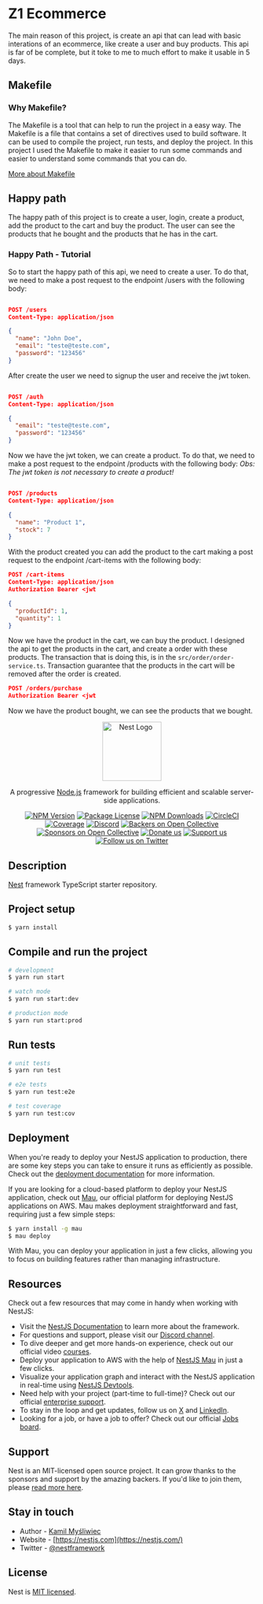 # Z1 Ecommerce

<p align="start">
  The main reason of this project, is create an api that can lead with basic interations of an ecommerce, like create a user and buy products. This api is far of be complete, but it toke to me to much effort to make it usable in 5 days.
</p>

## Makefile

### Why Makefile?

<p align="start">
  The Makefile is a tool that can help to run the project in a easy way. 
  The Makefile is a file that contains a set of directives used to build software. It can be used to compile the project, run tests, and deploy the project.
  In this project I used the Makefile to make it easier to run some commands and easier to understand some commands that you can do.
</p>
<a href="https://opensource.com/article/18/8/what-how-makefile" target="_blank">More about Makefile</a>

## Happy path

<p align="start">
  The happy path of this project is to create a user, login, create a product, add the product to the cart and buy the product. The user can see the products that he bought and the products that he has in the cart.
</p>

### Happy Path - Tutorial

<p align="start">
  So to start the happy path of this api, we need to create a user. To do that,
  we need to make a post request to the endpoint /users with the following body:

```json

POST /users
Content-Type: application/json

{
  "name": "John Doe",
  "email": "teste@teste.com",
  "password": "123456"
}

```

After create the user we need to signup the user and receive the jwt token.

```json

POST /auth
Content-Type: application/json

{
  "email": "teste@teste.com",
  "password": "123456"
}

```

Now we have the jwt token, we can create a product.
To do that, we need to make a post request to the endpoint /products with the following body:
_Obs: The jwt token is not necessary to create a product!_

```json

POST /products
Content-Type: application/json

{
  "name": "Product 1",
  "stock": 7
}

```

With the product created you can add the product to the cart making a post request to the endpoint /cart-items with
the following body:

```json
POST /cart-items
Content-Type: application/json
Authorization Bearer <jwt

{
  "productId": 1,
  "quantity": 1
}

```

Now we have the product in the cart, we can buy the product.
I designed the api to get the products in the cart, and create a order with these products.
The transaction that is doing this, is in the `src/order/order-service.ts`. Transaction guarantee that
the products in the cart will be removed after the order is created.

```json
POST /orders/purchase
Authorization Bearer <jwt

```

Now we have the product bought, we can see the products that we bought.

</p>

<p align="center">
  <a href="http://nestjs.com/" target="blank"><img src="https://nestjs.com/img/logo-small.svg" width="120" alt="Nest Logo" /></a>
</p>

[circleci-image]: https://img.shields.io/circleci/build/github/nestjs/nest/master?token=abc123def456
[circleci-url]: https://circleci.com/gh/nestjs/nest

  <p align="center">A progressive <a href="http://nodejs.org" target="_blank">Node.js</a> framework for building efficient and scalable server-side applications.</p>
    <p align="center">
<a href="https://www.npmjs.com/~nestjscore" target="_blank"><img src="https://img.shields.io/npm/v/@nestjs/core.svg" alt="NPM Version" /></a>
<a href="https://www.npmjs.com/~nestjscore" target="_blank"><img src="https://img.shields.io/npm/l/@nestjs/core.svg" alt="Package License" /></a>
<a href="https://www.npmjs.com/~nestjscore" target="_blank"><img src="https://img.shields.io/npm/dm/@nestjs/common.svg" alt="NPM Downloads" /></a>
<a href="https://circleci.com/gh/nestjs/nest" target="_blank"><img src="https://img.shields.io/circleci/build/github/nestjs/nest/master" alt="CircleCI" /></a>
<a href="https://coveralls.io/github/nestjs/nest?branch=master" target="_blank"><img src="https://coveralls.io/repos/github/nestjs/nest/badge.svg?branch=master#9" alt="Coverage" /></a>
<a href="https://discord.gg/G7Qnnhy" target="_blank"><img src="https://img.shields.io/badge/discord-online-brightgreen.svg" alt="Discord"/></a>
<a href="https://opencollective.com/nest#backer" target="_blank"><img src="https://opencollective.com/nest/backers/badge.svg" alt="Backers on Open Collective" /></a>
<a href="https://opencollective.com/nest#sponsor" target="_blank"><img src="https://opencollective.com/nest/sponsors/badge.svg" alt="Sponsors on Open Collective" /></a>
  <a href="https://paypal.me/kamilmysliwiec" target="_blank"><img src="https://img.shields.io/badge/Donate-PayPal-ff3f59.svg" alt="Donate us"/></a>
    <a href="https://opencollective.com/nest#sponsor"  target="_blank"><img src="https://img.shields.io/badge/Support%20us-Open%20Collective-41B883.svg" alt="Support us"></a>
  <a href="https://twitter.com/nestframework" target="_blank"><img src="https://img.shields.io/twitter/follow/nestframework.svg?style=social&label=Follow" alt="Follow us on Twitter"></a>
</p>
  <!--[![Backers on Open Collective](https://opencollective.com/nest/backers/badge.svg)](https://opencollective.com/nest#backer)
  [![Sponsors on Open Collective](https://opencollective.com/nest/sponsors/badge.svg)](https://opencollective.com/nest#sponsor)-->

## Description

[Nest](https://github.com/nestjs/nest) framework TypeScript starter repository.

## Project setup

```bash
$ yarn install
```

## Compile and run the project

```bash
# development
$ yarn run start

# watch mode
$ yarn run start:dev

# production mode
$ yarn run start:prod
```

## Run tests

```bash
# unit tests
$ yarn run test

# e2e tests
$ yarn run test:e2e

# test coverage
$ yarn run test:cov
```

## Deployment

When you're ready to deploy your NestJS application to production, there are some key steps you can take to ensure it runs as efficiently as possible. Check out the [deployment documentation](https://docs.nestjs.com/deployment) for more information.

If you are looking for a cloud-based platform to deploy your NestJS application, check out [Mau](https://mau.nestjs.com), our official platform for deploying NestJS applications on AWS. Mau makes deployment straightforward and fast, requiring just a few simple steps:

```bash
$ yarn install -g mau
$ mau deploy
```

With Mau, you can deploy your application in just a few clicks, allowing you to focus on building features rather than managing infrastructure.

## Resources

Check out a few resources that may come in handy when working with NestJS:

- Visit the [NestJS Documentation](https://docs.nestjs.com) to learn more about the framework.
- For questions and support, please visit our [Discord channel](https://discord.gg/G7Qnnhy).
- To dive deeper and get more hands-on experience, check out our official video [courses](https://courses.nestjs.com/).
- Deploy your application to AWS with the help of [NestJS Mau](https://mau.nestjs.com) in just a few clicks.
- Visualize your application graph and interact with the NestJS application in real-time using [NestJS Devtools](https://devtools.nestjs.com).
- Need help with your project (part-time to full-time)? Check out our official [enterprise support](https://enterprise.nestjs.com).
- To stay in the loop and get updates, follow us on [X](https://x.com/nestframework) and [LinkedIn](https://linkedin.com/company/nestjs).
- Looking for a job, or have a job to offer? Check out our official [Jobs board](https://jobs.nestjs.com).

## Support

Nest is an MIT-licensed open source project. It can grow thanks to the sponsors and support by the amazing backers. If you'd like to join them, please [read more here](https://docs.nestjs.com/support).

## Stay in touch

- Author - [Kamil Myśliwiec](https://twitter.com/kammysliwiec)
- Website - [https://nestjs.com](https://nestjs.com/)
- Twitter - [@nestframework](https://twitter.com/nestframework)

## License

Nest is [MIT licensed](https://github.com/nestjs/nest/blob/master/LICENSE).
